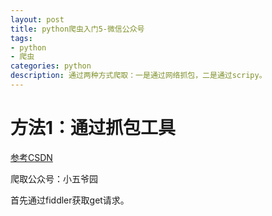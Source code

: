 ```yaml
---
layout: post
title: python爬虫入门5-微信公众号
tags:
- python
- 爬虫
categories: python
description: 通过两种方式爬取：一是通过网络抓包，二是通过scripy。
---
```


# 方法1：通过抓包工具

[参考CSDN](https://blog.csdn.net/qq_28804275/article/details/82150874#commentBox)

爬取公众号：小五爷园

首先通过fiddler获取get请求。
